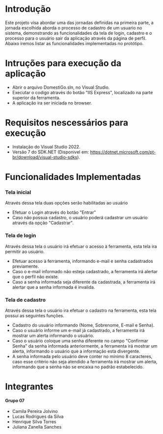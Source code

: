 # Introdução

Este projeto visa abordar uma das jornadas definidas na primeira parte, a jornada escolhida aborda o processo de cadastro de um usuario no sistema, demonstrando as funcionalidades da tela de login, cadastro e o processo para o usuário sair da aplicação através da página de perfil. Abaixo iremos listar as funcionalidades implementadas no protótipo. 

# Intruções para execução da aplicação

- Abrir o arquivo DomestiGo.sln, no Visual Studio.
- Executar o codigo através do botão "IIS Express", localizado na parte superior da ferramenta.
- A aplicação ira ser iniciada no browser.

# Requisitos nescessários para execução

- Instalação do Visual Studio 2022.
- Versão 7 do SDK.NET (Disponivel em: <https://dotnet.microsoft.com/pt-br/download/visual-studio-sdks>).

# Funcionalidades Implementadas

### Tela inicial

Através dessa tela duas opções serão habilitadas ao usuário

- Efetuar o Login através do botão "Entrar"
- Caso não possua cadastro, o usuário poderá cadastrar um usuário através da opção "Cadastrar".

### Tela de login

Através dessa tela o usuário irá efetuar o acesso à ferramenta, esta tela ira permitir ao usuário.

- Efetuar acesso à ferramenta, informando e-mail e senha cadastrados previamente.
- Caso o e-mail informado não esteja cadastrado, a ferramenta irá alertar que o perfil não existe.
- Caso a senha informada seja diferente da cadastrada, a ferramenta irá alertar que a senha informada é invalida.

### Tela de cadastro

Através dessa tela o usuário ira efetuar o cadastro na ferramenta, esta tela possui as seguintes funções.

- Cadastro do usuário informando (Nome, Sobrenome, E-mail e Senha).
- Caso o usuário informe um e-mail já cadastrado, a ferramenta irá mostrar um alerta informando o usuário.
- Caso o usuário coloque uma senha diferente no campo "Confirmar Senha" da senha informada anteriormente, a ferramenta irá mostrar um alerta, informando o usuário que a informação esta divergente.
- A senha informada pelo usuário deve conter no mínimo 8 caracteres, caso esse critério não seja atendido a ferramenta irá mostrar um alerta, informando que a senha não se encaixa no padrão estabelecido.

# Integrantes 

#### Grupo 07

- Camila Pereira Jolvino
- Lucas Rodrigues da Silva
- Henrique Silva Torres
- Juliana Zanella Sanches
